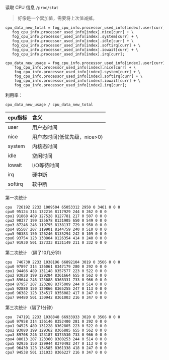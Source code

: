 

读取 CPU 信息 `/proc/stat`

> 好像是一个累加值，需要将上次值减掉。

```shell
cpu_data_new_total = fog_cpu_info.processor_used_info[index].user[curr] + \
   fog_cpu_info.processor_used_info[index].nice[curr] + \
   fog_cpu_info.processor_used_info[index].system[curr] + \
   fog_cpu_info.processor_used_info[index].idle[curr] + \
   fog_cpu_info.processor_used_info[index].softirq[curr] + \
   fog_cpu_info.processor_used_info[index].iowait[curr] + \
   fog_cpu_info.processor_used_info[index].irq[curr];

cpu_data_new_usage = fog_cpu_info.processor_used_info[index].user[curr] + \
    fog_cpu_info.processor_used_info[index].nice[curr] + \
    fog_cpu_info.processor_used_info[index].system[curr] + \
    fog_cpu_info.processor_used_info[index].softirq[curr] + \
    fog_cpu_info.processor_used_info[index].iowait[curr] + \
    fog_cpu_info.processor_used_info[index].irq[curr];
```



利用率：

```
cpu_data_new_usage / cpu_data_new_total
```



| cpu指标 | 含义                         |
| :------ | :--------------------------- |
| user    | 用户态时间                   |
| nice    | 用户态时间(低优先级，nice>0) |
| system  | 内核态时间                   |
| idle    | 空闲时间                     |
| iowait  | I/O等待时间                  |
| irq     | 硬中断                       |
| softirq | 软中断                       |



第一次统计

```
cpu  726192 2232 1009504 65053312 2950 0 3461 0 0 0
cpu0 95124 314 132216 8117929 244 0 262 0 0 0
cpu1 91868 489 127528 8127781 217 0 507 0 0 0
cpu2 90377 199 125678 8131905 650 0 549 0 0 0
cpu3 87246 246 119795 8138137 729 0 950 0 0 0
cpu4 85507 207 119901 8144759 240 0 510 0 0 0
cpu5 90383 150 126246 8135294 242 0 109 0 0 0
cpu6 93754 123 130804 8126354 414 0 240 0 0 0
cpu7 91930 501 127333 8131149 211 0 332 0 0 0
```

第二次统计 （隔了10几分钟）

```
cpu  746730 2233 1038196 66892104 3019 0 3566 0 0 0
cpu0 97897 314 136061 8347179 280 0 292 0 0 0
cpu1 94466 489 131148 8357577 223 0 522 0 0 0
cpu2 93020 199 129284 8361664 655 0 562 0 0 0
cpu3 89644 246 123088 8368331 733 0 966 0 0 0
cpu4 87957 207 123288 8375009 244 0 514 0 0 0
cpu5 92880 150 129866 8365255 247 0 113 0 0 0
cpu6 96382 123 134517 8356082 417 0 247 0 0 0
cpu7 94480 501 130942 8361003 216 0 347 0 0 0
```

第三次统计（隔了1分钟）

```
cpu  747191 2233 1038848 66933933 3020 0 3566 0 0 0
cpu0 97958 314 136146 8352400 281 0 292 0 0 0
cpu1 94525 489 131228 8362805 223 0 522 0 0 0
cpu2 93080 199 129362 8366885 655 0 562 0 0 0
cpu3 89708 246 123187 8373530 733 0 966 0 0 0
cpu4 88013 207 123360 8380253 244 0 514 0 0 0
cpu5 92936 150 129944 8370492 247 0 113 0 0 0
cpu6 96430 123 134585 8361338 418 0 247 0 0 0
cpu7 94538 501 131033 8366227 216 0 347 0 0 0
```

